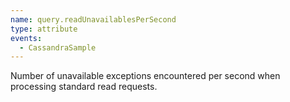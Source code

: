 ```yaml
---
name: query.readUnavailablesPerSecond
type: attribute
events:
  - CassandraSample
---
```


Number of unavailable exceptions encountered per second when processing standard read requests.